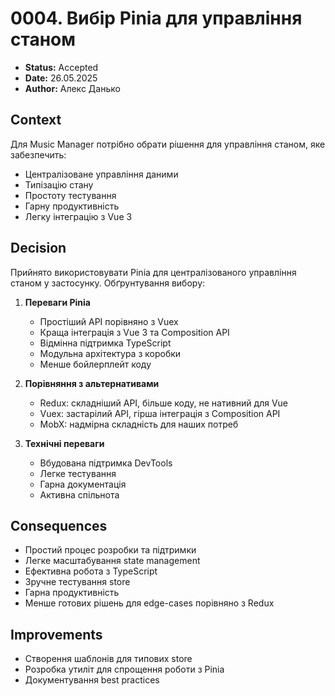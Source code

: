 # 0004. Вибір Pinia для управління станом

- **Status:** Accepted
- **Date:** 26.05.2025
- **Author:** Алекс Данько

## Context

Для Music Manager потрібно обрати рішення для управління станом, яке забезпечить:
- Централізоване управління даними
- Типізацію стану
- Простоту тестування
- Гарну продуктивність
- Легку інтеграцію з Vue 3

## Decision

Прийнято використовувати Pinia для централізованого управління станом у застосунку. Обґрунтування вибору:

1. **Переваги Pinia**
   - Простіший API порівняно з Vuex
   - Краща інтеграція з Vue 3 та Composition API
   - Відмінна підтримка TypeScript
   - Модульна архітектура з коробки
   - Менше бойлерплейт коду

2. **Порівняння з альтернативами**
   - Redux: складніший API, більше коду, не нативний для Vue
   - Vuex: застарілий API, гірша інтеграція з Composition API
   - MobX: надмірна складність для наших потреб

3. **Технічні переваги**
   - Вбудована підтримка DevTools
   - Легке тестування
   - Гарна документація
   - Активна спільнота

## Consequences
- Простий процес розробки та підтримки
- Легке масштабування state management
- Ефективна робота з TypeScript
- Зручне тестування store
- Гарна продуктивність
- Менше готових рішень для edge-cases порівняно з Redux

## Improvements
- Створення шаблонів для типових store
- Розробка утиліт для спрощення роботи з Pinia
- Документування best practices
